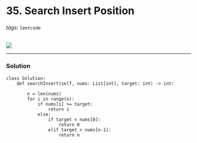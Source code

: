 # 35. Search Insert Position
###### tags: `leetcode`

![](https://i.imgur.com/xKQwQUf.png)


---
### Solution
    
    
```=python
class Solution:
    def searchInsert(self, nums: List[int], target: int) -> int:
        
        n = len(nums)
        for i in range(n):
            if nums[i] >= target:
                return i
            else:
                if target < nums[0]:
                    return 0
                elif target > nums[n-1]:
                    return n
```